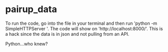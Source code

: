 # pairup_data

To run the code, go into the file in your terminal and then run 'python -m SimpleHTTPServer '.  The code will show on 'http://localhost:8000/'.  This is a hack since the data is in json and not pulling from an API.  

Python...who knew?
